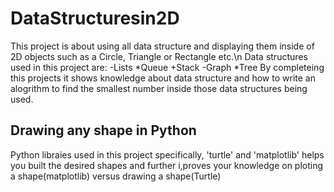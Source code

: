 # DataStructuresin2D
This project is about using all data structure and displaying them inside of 2D objects such as a Circle, Triangle or Rectangle etc.\n
Data structures used in this project are:
    -Lists
    *Queue
    +Stack
    -Graph
    *Tree
By completeing this projects it shows knowledge about data structure and how to write an alogrithm to find the smallest number inside those data structures being used.

## Drawing any shape in Python
Python libraies used in this project specifically, 'turtle' and 'matplotlib' helps you built the desired shapes and further i,proves your knowledge on ploting a shape(matplotlib) versus drawing a shape(Turtle)

